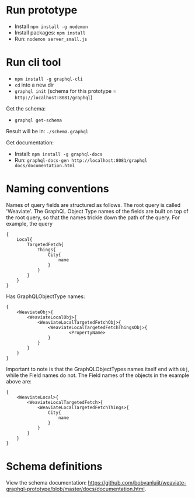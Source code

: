 # Run prototype

- Install `npm install -g nodemon`
- Install packages: `npm install`
- Run: `nodemon server_small.js`

# Run cli tool

- `npm install -g graphql-cli`
- `cd` into a new dir
- `graphql init` (schema for this prototype = `http://localhost:8081/graphql`)

Get the schema:
- `graphql get-schema`

Result will be in: `./schema.graphql`

Get documentation:
- Install: `npm install -g graphql-docs`
- Run: `graphql-docs-gen http://localhost:8081/graphql docs/documentation.html`

# Naming conventions

Names of query fields are structured as follows. 
The root query is called 'Weaviate'. The GraphQL Object Type names of the fields are built on top of the root query, so that the names trickle down the path of the query.
For example, the query 

```
{
  	Local{
    	TargetedFetch{
			Things{
				City{
					name
				}
			}
		}
  	}
}
```

Has GraphQLObjectType names:

```
{
	<WeaviateObj>{
		<WeaviateLocalObj>{
			<WeaviateLocalTargetedFetchObj>{
				<WeaviateLocalTargetedFetchThingsObj>{
						<PropertyName>
				}
			}
		}
	}
}
```

Important to note is that the GraphQLObjectTypes names itself end with `Obj`, while the Field names do not. The Field names of the objects in the example above are:

```
{
	<WeaviateLocal>{
		<WeaviateLocalTargetedFetch>{
			<WeaviateLocalTargetedFetchThings>{
				City{
					name
				}
			}
		}
	}
}
```

# Schema definitions

View the schema documentation: https://github.com/bobvanluijt/weaviate-graphql-prototype/blob/master/docs/documentation.html.
